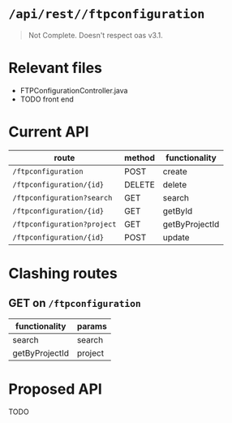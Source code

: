# `/api/rest//ftpconfiguration`
> Not Complete.
> Doesn't respect oas v3.1.

# Relevant files
- FTPConfigurationController.java
- TODO front end

# Current API
|route|method|functionality|
|-|-|-|
|`/ftpconfiguration`|POST|create|
|`/ftpconfiguration/{id}`|DELETE|delete|
|`/ftpconfiguration?search`|GET|search|
|`/ftpconfiguration/{id}`|GET|getById|
|`/ftpconfiguration?project`|GET|getByProjectId|
|`/ftpconfiguration/{id}`|POST|update|

# Clashing routes

## GET on `/ftpconfiguration`
|functionality|params|
|-|-|
|search|search|
|getByProjectId|project|

# Proposed API
TODO